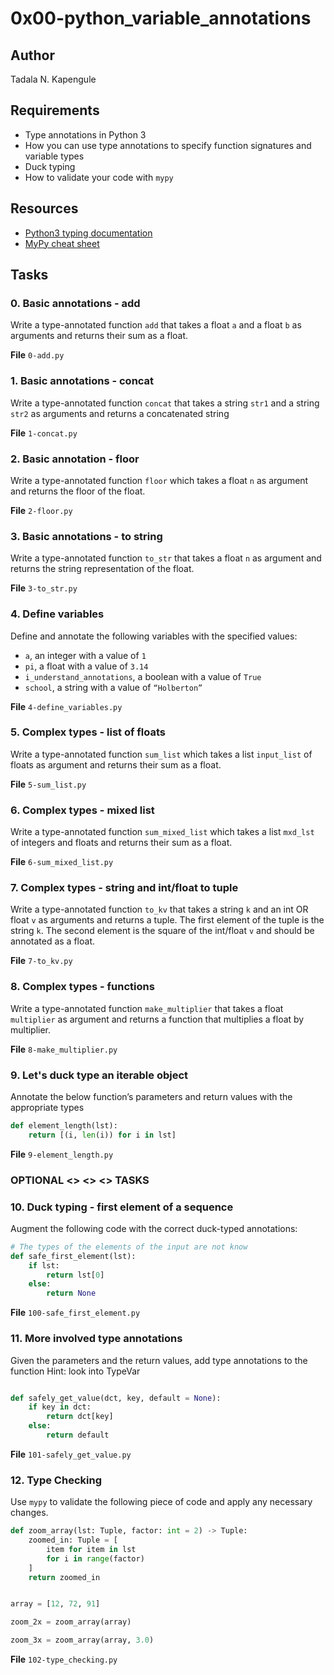 # 0x00-python_variable_annotations

## Author

Tadala N. Kapengule

## Requirements

- Type annotations in Python 3
- How you can use type annotations to specify function signatures and variable types
- Duck typing
- How to validate your code with `mypy`

## Resources

- [Python3 typing documentation](https://docs.python.org/3/library/typing.html)
- [MyPy cheat sheet](https://mypy.readthedocs.io/en/latest/cheat_sheet_py3.html)

## Tasks

### 0. Basic annotations - add

Write a type-annotated function `add` that takes a float `a` and a float `b` as arguments and returns their sum as a float.

__File__
`0-add.py`

### 1. Basic annotations - concat

Write a type-annotated function `concat` that takes a string `str1` and a string `str2` as arguments and returns a concatenated string

__File__
`1-concat.py`

### 2. Basic annotation - floor

Write a type-annotated function `floor` which takes a float `n` as argument and returns the floor of the float.

__File__
`2-floor.py`

### 3. Basic annotations - to string

Write a type-annotated function `to_str` that takes a float `n` as argument and returns the string representation of the float.

__File__
`3-to_str.py`

### 4. Define variables

Define and annotate the following variables with the specified values:

- `a`, an integer with a value of `1`
- `pi`, a float with a value of `3.14`
- `i_understand_annotations`, a boolean with a value of `True`
- `school`, a string with a value of `“Holberton”`

__File__
`4-define_variables.py`

### 5. Complex types - list of floats

Write a type-annotated function `sum_list` which takes a list `input_list` of floats as argument and returns their sum as a float.

__File__
`5-sum_list.py`

### 6. Complex types - mixed list

Write a type-annotated function `sum_mixed_list` which takes a list `mxd_lst` of integers and floats and returns their sum as a float.

__File__
`6-sum_mixed_list.py`

### 7. Complex types - string and int/float to tuple

Write a type-annotated function `to_kv` that takes a string `k` and an int OR float `v` as arguments and returns a tuple. The first element of the tuple is the string `k`. The second element is the square of the int/float `v` and should be annotated as a float.

__File__
`7-to_kv.py`

### 8. Complex types - functions

Write a type-annotated function `make_multiplier` that takes a float `multiplier` as argument and returns a function that multiplies a float by multiplier.

__File__
`8-make_multiplier.py`

### 9. Let's duck type an iterable object 

Annotate the below function’s parameters and return values with the appropriate types

```python
def element_length(lst):
    return [(i, len(i)) for i in lst]
```

__File__
`9-element_length.py`

### __OPTIONAL <> <> <> TASKS__

### 10. Duck typing - first element of a sequence

Augment the following code with the correct duck-typed annotations:

```python
# The types of the elements of the input are not know
def safe_first_element(lst):
    if lst:
        return lst[0]
    else:
        return None
```
__File__
`100-safe_first_element.py`

### 11. More involved type annotations

Given the parameters and the return values, add type annotations to the function
Hint: look into TypeVar

```python

def safely_get_value(dct, key, default = None):
    if key in dct:
        return dct[key]
    else:
        return default
```

__File__
`101-safely_get_value.py`

### 12. Type Checking

Use `mypy` to validate the following piece of code and apply any necessary changes.

```python
def zoom_array(lst: Tuple, factor: int = 2) -> Tuple:
    zoomed_in: Tuple = [
        item for item in lst
        for i in range(factor)
    ]
    return zoomed_in


array = [12, 72, 91]

zoom_2x = zoom_array(array)

zoom_3x = zoom_array(array, 3.0)
```

__File__
`102-type_checking.py`
